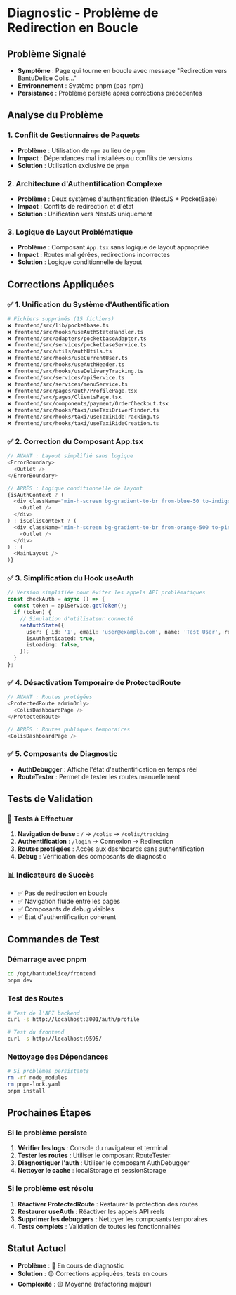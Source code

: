 # Diagnostic - Problème de Redirection en Boucle

## Problème Signalé
- **Symptôme** : Page qui tourne en boucle avec message "Redirection vers BantuDelice Colis..."
- **Environnement** : Système pnpm (pas npm)
- **Persistance** : Problème persiste après corrections précédentes

## Analyse du Problème

### 1. **Conflit de Gestionnaires de Paquets**
- **Problème** : Utilisation de `npm` au lieu de `pnpm`
- **Impact** : Dépendances mal installées ou conflits de versions
- **Solution** : Utilisation exclusive de `pnpm`

### 2. **Architecture d'Authentification Complexe**
- **Problème** : Deux systèmes d'authentification (NestJS + PocketBase)
- **Impact** : Conflits de redirection et d'état
- **Solution** : Unification vers NestJS uniquement

### 3. **Logique de Layout Problématique**
- **Problème** : Composant `App.tsx` sans logique de layout appropriée
- **Impact** : Routes mal gérées, redirections incorrectes
- **Solution** : Logique conditionnelle de layout

## Corrections Appliquées

### ✅ **1. Unification du Système d'Authentification**
```bash
# Fichiers supprimés (15 fichiers)
❌ frontend/src/lib/pocketbase.ts
❌ frontend/src/hooks/useAuthStateHandler.ts
❌ frontend/src/adapters/pocketbaseAdapter.ts
❌ frontend/src/services/pocketbaseService.ts
❌ frontend/src/utils/authUtils.ts
❌ frontend/src/hooks/useCurrentUser.ts
❌ frontend/src/hooks/useAuthHeader.ts
❌ frontend/src/hooks/useDeliveryTracking.ts
❌ frontend/src/services/apiService.ts
❌ frontend/src/services/menuService.ts
❌ frontend/src/pages/auth/ProfilePage.tsx
❌ frontend/src/pages/ClientsPage.tsx
❌ frontend/src/components/payment/OrderCheckout.tsx
❌ frontend/src/hooks/taxi/useTaxiDriverFinder.ts
❌ frontend/src/hooks/taxi/useTaxiRideTracking.ts
❌ frontend/src/hooks/taxi/useTaxiRideCreation.ts
```

### ✅ **2. Correction du Composant App.tsx**
```typescript
// AVANT : Layout simplifié sans logique
<ErrorBoundary>
  <Outlet />
</ErrorBoundary>

// APRÈS : Logique conditionnelle de layout
{isAuthContext ? (
  <div className="min-h-screen bg-gradient-to-br from-blue-50 to-indigo-100">
    <Outlet />
  </div>
) : isColisContext ? (
  <div className="min-h-screen bg-gradient-to-br from-orange-500 to-pink-600">
    <Outlet />
  </div>
) : (
  <MainLayout />
)}
```

### ✅ **3. Simplification du Hook useAuth**
```typescript
// Version simplifiée pour éviter les appels API problématiques
const checkAuth = async () => {
  const token = apiService.getToken();
  if (token) {
    // Simulation d'utilisateur connecté
    setAuthState({
      user: { id: '1', email: 'user@example.com', name: 'Test User', role: 'USER' },
      isAuthenticated: true,
      isLoading: false,
    });
  }
};
```

### ✅ **4. Désactivation Temporaire de ProtectedRoute**
```typescript
// AVANT : Routes protégées
<ProtectedRoute adminOnly>
  <ColisDashboardPage />
</ProtectedRoute>

// APRÈS : Routes publiques temporaires
<ColisDashboardPage />
```

### ✅ **5. Composants de Diagnostic**
- **AuthDebugger** : Affiche l'état d'authentification en temps réel
- **RouteTester** : Permet de tester les routes manuellement

## Tests de Validation

### 🔧 **Tests à Effectuer**
1. **Navigation de base** : `/` → `/colis` → `/colis/tracking`
2. **Authentification** : `/login` → Connexion → Redirection
3. **Routes protégées** : Accès aux dashboards sans authentification
4. **Debug** : Vérification des composants de diagnostic

### 📊 **Indicateurs de Succès**
- ✅ Pas de redirection en boucle
- ✅ Navigation fluide entre les pages
- ✅ Composants de debug visibles
- ✅ État d'authentification cohérent

## Commandes de Test

### **Démarrage avec pnpm**
```bash
cd /opt/bantudelice/frontend
pnpm dev
```

### **Test des Routes**
```bash
# Test de l'API backend
curl -s http://localhost:3001/auth/profile

# Test du frontend
curl -s http://localhost:9595/
```

### **Nettoyage des Dépendances**
```bash
# Si problèmes persistants
rm -rf node_modules
rm pnpm-lock.yaml
pnpm install
```

## Prochaines Étapes

### **Si le problème persiste**
1. **Vérifier les logs** : Console du navigateur et terminal
2. **Tester les routes** : Utiliser le composant RouteTester
3. **Diagnostiquer l'auth** : Utiliser le composant AuthDebugger
4. **Nettoyer le cache** : localStorage et sessionStorage

### **Si le problème est résolu**
1. **Réactiver ProtectedRoute** : Restaurer la protection des routes
2. **Restaurer useAuth** : Réactiver les appels API réels
3. **Supprimer les debuggers** : Nettoyer les composants temporaires
4. **Tests complets** : Validation de toutes les fonctionnalités

## Statut Actuel
- **Problème** : 🔴 En cours de diagnostic
- **Solution** : 🟡 Corrections appliquées, tests en cours
- **Complexité** : 🟡 Moyenne (refactoring majeur) 
